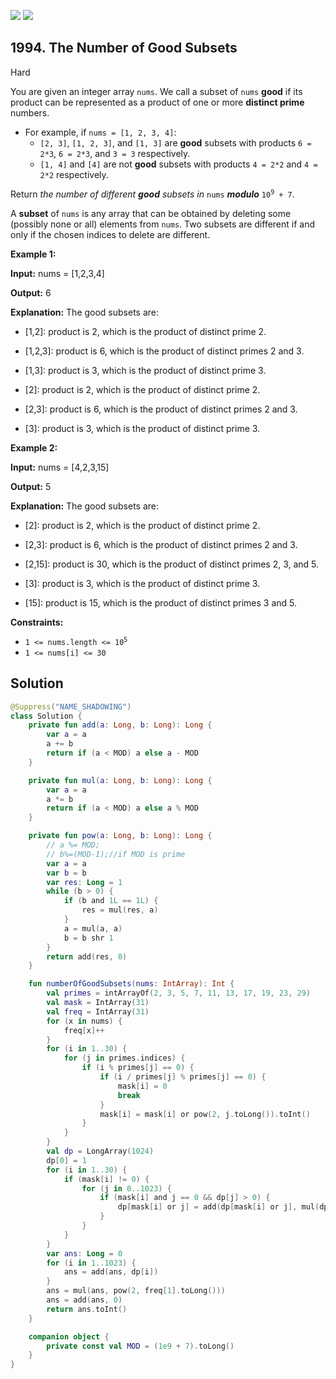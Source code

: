 [![](https://img.shields.io/github/stars/javadev/LeetCode-in-Kotlin?label=Stars&style=flat-square)](https://github.com/javadev/LeetCode-in-Kotlin)
[![](https://img.shields.io/github/forks/javadev/LeetCode-in-Kotlin?label=Fork%20me%20on%20GitHub%20&style=flat-square)](https://github.com/javadev/LeetCode-in-Kotlin/fork)

## 1994\. The Number of Good Subsets

Hard

You are given an integer array `nums`. We call a subset of `nums` **good** if its product can be represented as a product of one or more **distinct prime** numbers.

*   For example, if `nums = [1, 2, 3, 4]`:
    *   `[2, 3]`, `[1, 2, 3]`, and `[1, 3]` are **good** subsets with products `6 = 2*3`, `6 = 2*3`, and `3 = 3` respectively.
    *   `[1, 4]` and `[4]` are not **good** subsets with products `4 = 2*2` and `4 = 2*2` respectively.

Return _the number of different **good** subsets in_ `nums` _**modulo**_ <code>10<sup>9</sup> + 7</code>.

A **subset** of `nums` is any array that can be obtained by deleting some (possibly none or all) elements from `nums`. Two subsets are different if and only if the chosen indices to delete are different.

**Example 1:**

**Input:** nums = [1,2,3,4]

**Output:** 6

**Explanation:** The good subsets are:

- \[1,2]: product is 2, which is the product of distinct prime 2.

- \[1,2,3]: product is 6, which is the product of distinct primes 2 and 3.

- \[1,3]: product is 3, which is the product of distinct prime 3.

- \[2]: product is 2, which is the product of distinct prime 2.

- \[2,3]: product is 6, which is the product of distinct primes 2 and 3.

- \[3]: product is 3, which is the product of distinct prime 3. 

**Example 2:**

**Input:** nums = [4,2,3,15]

**Output:** 5

**Explanation:** The good subsets are:

- \[2]: product is 2, which is the product of distinct prime 2.

- \[2,3]: product is 6, which is the product of distinct primes 2 and 3.

- \[2,15]: product is 30, which is the product of distinct primes 2, 3, and 5.

- \[3]: product is 3, which is the product of distinct prime 3.

- \[15]: product is 15, which is the product of distinct primes 3 and 5. 

**Constraints:**

*   <code>1 <= nums.length <= 10<sup>5</sup></code>
*   `1 <= nums[i] <= 30`

## Solution

```kotlin
@Suppress("NAME_SHADOWING")
class Solution {
    private fun add(a: Long, b: Long): Long {
        var a = a
        a += b
        return if (a < MOD) a else a - MOD
    }

    private fun mul(a: Long, b: Long): Long {
        var a = a
        a *= b
        return if (a < MOD) a else a % MOD
    }

    private fun pow(a: Long, b: Long): Long {
        // a %= MOD;
        // b%=(MOD-1);//if MOD is prime
        var a = a
        var b = b
        var res: Long = 1
        while (b > 0) {
            if (b and 1L == 1L) {
                res = mul(res, a)
            }
            a = mul(a, a)
            b = b shr 1
        }
        return add(res, 0)
    }

    fun numberOfGoodSubsets(nums: IntArray): Int {
        val primes = intArrayOf(2, 3, 5, 7, 11, 13, 17, 19, 23, 29)
        val mask = IntArray(31)
        val freq = IntArray(31)
        for (x in nums) {
            freq[x]++
        }
        for (i in 1..30) {
            for (j in primes.indices) {
                if (i % primes[j] == 0) {
                    if (i / primes[j] % primes[j] == 0) {
                        mask[i] = 0
                        break
                    }
                    mask[i] = mask[i] or pow(2, j.toLong()).toInt()
                }
            }
        }
        val dp = LongArray(1024)
        dp[0] = 1
        for (i in 1..30) {
            if (mask[i] != 0) {
                for (j in 0..1023) {
                    if (mask[i] and j == 0 && dp[j] > 0) {
                        dp[mask[i] or j] = add(dp[mask[i] or j], mul(dp[j], freq[i].toLong()))
                    }
                }
            }
        }
        var ans: Long = 0
        for (i in 1..1023) {
            ans = add(ans, dp[i])
        }
        ans = mul(ans, pow(2, freq[1].toLong()))
        ans = add(ans, 0)
        return ans.toInt()
    }

    companion object {
        private const val MOD = (1e9 + 7).toLong()
    }
}
```